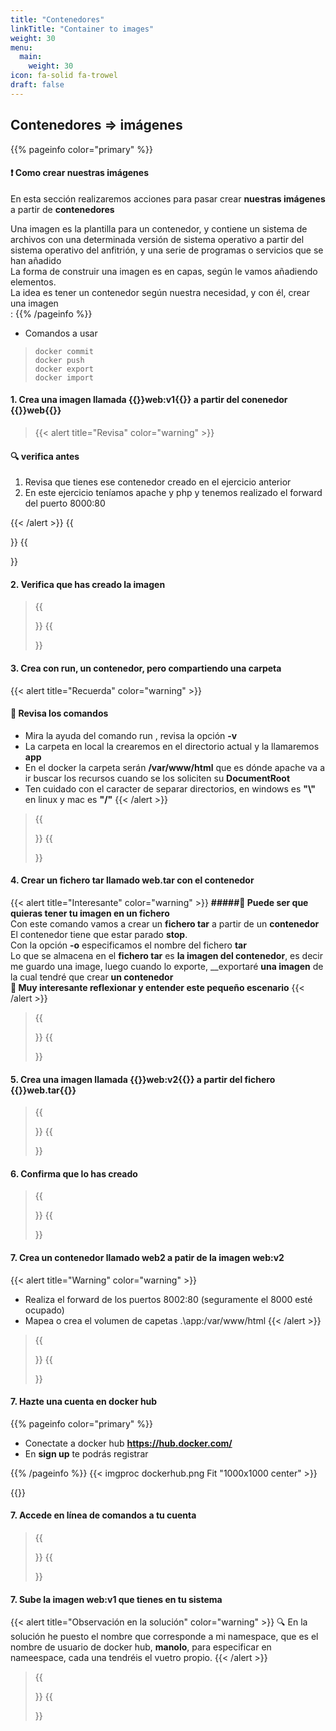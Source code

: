 ```yaml
---
title: "Contenedores"
linkTitle: "Container to images"
weight: 30
menu:
  main:
    weight: 30
icon: fa-solid fa-trowel
draft: false    
---
```


## __Contenedores => imágenes__
{{% pageinfo color="primary" %}}
#### __:heavy_exclamation_mark: Como crear nuestras imágenes__ 
En esta sección realizaremos acciones para pasar crear __nuestras imágenes__ a partir de __contenedores__

Una imagen es la plantilla para un contenedor, y contiene un sistema de archivos con una determinada versión de sistema operativo a partir del sistema operativo del anfitrión, y una serie de programas o servicios que se han añadido  
La forma de construir una imagen es en capas, según le vamos añadiendo elementos.    
La idea es tener un contenedor según nuestra necesidad, y con él, crear una imagen  
  :
{{% /pageinfo %}}

* Comandos a usar

> ```shell
> docker commit
> docker push
> docker export
> docker import
> ```


#### __1. Crea una imagen llamada {{<color color="text-success">}}web:v1{{</color>}} a partir del conenedor {{<color color="text-success">}}web{{</color>}}__
>{{< alert title="Revisa" color="warning" >}}
 #### __:mag: verifica antes__
 1. Revisa que tienes ese contenedor creado en el ejercicio anterior
 2. En este ejercicio teníamos apache y php y tenemos realizado el forward del puerto 8000:80
> 
{{< /alert >}}
{{<form  solucion="docker stop web docker commit web web:v1">}}
{{</form>}}

#### __2. Verifica que has creado la imagen__

>{{<form  solucion="docker images">}}
{{</form>}}

#### __3. Crea con run, un contenedor, pero compartiendo una carpeta__
{{< alert title="Recuerda" color="warning" >}}
#### __:memo: Revisa los comandos__
* Mira la ayuda del comando run , revisa la opción __-v__
* La carpeta en local la crearemos en el directorio actual y la llamaremos __app__
* En el docker la carpeta serán __/var/www/html__ que es dónde apache va a ir buscar los recursos cuando se los soliciten su __DocumentRoot__
* Ten cuidado con el caracter de separar directorios, en windows es __"\\"__ en linux y mac es __"/"__ 
{{< /alert >}}

>{{<form  solucion="docker run -t -i -v .\app:/var/www/html web:v1 bash">}}
{{</form>}}

#### __4. Crear un fichero tar  llamado web.tar con el contenedor__
{{< alert title="Interesante" color="warning" >}}
__#####:star2: Puede ser que quieras tener tu imagen en un fichero__  
Con este comando vamos a crear un __fichero tar__ a partir de un __contenedor__    
El contenedor tiene que estar parado __stop__.  
Con la opción __-o__ especificamos el nombre del fichero __tar__   
Lo que se almacena  en el __fichero tar__ es __la imagen del contenedor__, es decir me guardo una image, luego cuando lo exporte, __exportaré __una imagen__ de la cual tendré que crear __un contenedor__  
__:memo: Muy interesante reflexionar y entender este pequeño escenario__
{{< /alert >}}
>{{<form  solucion="docker stop web docker export -o web.tar web">}}
{{</form>}}

 #### __5. Crea una imagen llamada {{<color color="text-success">}}web:v2{{</color>}} a partir del fichero {{<color color="text-success">}}web.tar{{</color>}}__
>{{<form  solucion="docker import web.tar web:v2">}}
{{</form>}}



#### __6. Confirma que lo has creado__

> {{<form  solucion="docker images">}}
 {{</form>}}

####  __7. Crea un contenedor llamado web2 a patir de la imagen web:v2__
{{< alert title="Warning" color="warning" >}}
* Realiza el forward de los puertos 8002:80 (seguramente el 8000 esté ocupado)  
* Mapea o crea el volumen de capetas .\app:/var/www/html
{{< /alert >}}
> {{<form  solucion="docker run -t -i -p 8002:80 -v .\app:/var/www/html web:v2 bash">}}
 {{</form>}}

####  __7. Hazte una cuenta en docker hub__
{{% pageinfo color="primary" %}}
* Conectate a docker hub  __https://hub.docker.com/__
* En __sign up__ te podrás registrar

{{% /pageinfo %}}
{{< imgproc dockerhub.png   Fit "1000x1000 center" >}}


{{</imgproc>}}
####  __7. Accede en línea de comandos a tu cuenta__
>{{<form  solucion="docker login">}}
{{</form>}}
####  __7. Sube la imagen web:v1 que tienes en tu sistema__
{{< alert title="Observación en la solución" color="warning" >}}
 :mag: En la solución he puesto el nombre que corresponde a mi namespace, que es el nombre de usuario de docker hub, __manolo__, para especificar en nameespace, cada una tendréis el vuetro propio.
{{< /alert >}}
>{{<form  solucion="docker push manolo/web:v1">}}
{{</form>}}



